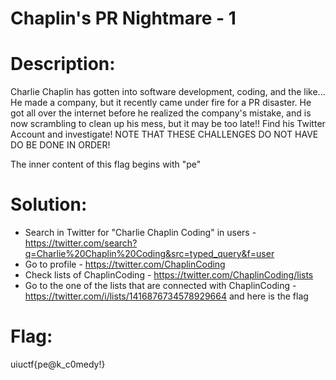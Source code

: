 # Chaplin's PR Nightmare - 1

# Description:
Charlie Chaplin has gotten into software development, coding, and the like... He made a company, but it recently came under fire for a PR disaster. He got all over the internet before he realized the company's mistake, and is now scrambling to clean up his mess, but it may be too late!! Find his Twitter Account and investigate! NOTE THAT THESE CHALLENGES DO NOT HAVE DO BE DONE IN ORDER!

The inner content of this flag begins with "pe"

# Solution:
- Search in Twitter for "Charlie Chaplin Coding" in users - https://twitter.com/search?q=Charlie%20Chaplin%20Coding&src=typed_query&f=user
- Go to profile - https://twitter.com/ChaplinCoding
- Check lists of ChaplinCoding - https://twitter.com/ChaplinCoding/lists
- Go to the one of the lists that are connected with ChaplinCoding - https://twitter.com/i/lists/1416876734578929664 and here is the flag

# Flag:
uiuctf{pe@k_c0medy!}
